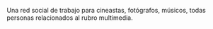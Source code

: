Una red social de trabajo para cineastas, fotógrafos, músicos, todas personas relacionados al rubro multimedia.